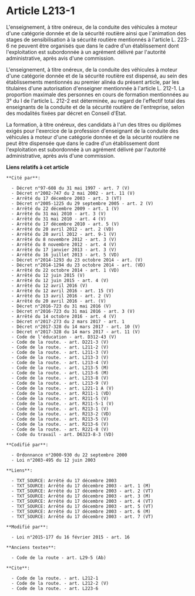 # Article L213-1

L'enseignement, à titre onéreux, de la conduite des véhicules à moteur d'une catégorie donnée et de la sécurité routière
ainsi que l'animation des stages de sensibilisation à la sécurité routière mentionnés à l'article L. 223-6 ne peuvent être
organisés que dans le cadre d'un établissement dont l'exploitation est subordonnée à un agrément délivré par l'autorité
administrative, après avis d'une commission. 

L'enseignement, à titre onéreux, de la conduite des véhicules à moteur d'une catégorie donnée et de la sécurité routière est
dispensé, au sein des établissements mentionnés au premier alinéa du présent article, par les titulaires d'une autorisation
d'enseigner mentionnée à l'article L. 212-1. La proportion maximale des personnes en cours de formation mentionnées au 3° du
I de l'article L. 212-2 est déterminée, au regard de l'effectif total des enseignants de la conduite et de la sécurité
routière de l'entreprise, selon des modalités fixées par décret en Conseil d'Etat. 

La formation, à titre onéreux, des candidats à l'un des titres ou diplômes exigés pour l'exercice de la profession
d'enseignant de la conduite des véhicules à moteur d'une catégorie donnée et de la sécurité routière ne peut être dispensée
que dans le cadre d'un établissement dont l'exploitation est subordonnée à un agrément délivré par l'autorité administrative,
après avis d'une commission.

**Liens relatifs à cet article**

	**Cité par**:

	  - Décret n°97-608 du 31 mai 1997 - art. 7 (V)
	  - Décret n°2002-747 du 2 mai 2002 - art. 11 (V)
	  - Arrêté du 17 décembre 2003 - art. 3 (VT)
	  - Décret n°2005-1225 du 29 septembre 2005 - art. 2 (V)
	  - Arrêté du 22 décembre 2009 - art. 1 (V)
	  - Arrêté du 31 mai 2010 - art. 3 (V)
	  - Arrêté du 31 mai 2010 - art. 4 (V)
	  - Arrêté du 17 décembre 2010 - art. 5 (V)
	  - Arrêté du 20 avril 2012 - art. 2 (VD)
	  - Arrêté du 20 avril 2012 - art. 9-1 (V)
	  - Arrêté du 8 novembre 2012 - art. 3 (V)
	  - Arrêté du 8 novembre 2012 - art. 4 (V)
	  - Arrêté du 17 janvier 2013 - art. 3 (V)
	  - Arrêté du 16 juillet 2013 - art. 5 (VD)
	  - Décret n°2014-1293 du 23 octobre 2014 - art. (V)
	  - Décret n°2014-1294 du 23 octobre 2014 - art. (VD)
	  - Arrêté du 22 octobre 2014 - art. 1 (VD)
	  - Arrêté du 12 juin 2015 (V)
	  - Arrêté du 12 juin 2015 - art. 4 (V)
	  - Arrêté du 12 avril 2016 (V)
	  - Arrêté du 12 avril 2016 - art. 15 (V)
	  - Arrêté du 13 avril 2016 - art. 2 (V)
	  - Arrêté du 20 avril 2016 - art. (V)
	  - Décret n°2016-723 du 31 mai 2016 (V)
	  - Décret n°2016-723 du 31 mai 2016 - art. 3 (V)
	  - Arrêté du 14 octobre 2016 - art. 4 (V)
	  - Décret n°2017-273 du 2 mars 2017 - art. 1
	  - Décret n°2017-328 du 14 mars 2017 - art. 10 (V)
	  - Décret n°2017-328 du 14 mars 2017 - art. 11 (V)
	  - Code de l'éducation - art. D312-43 (V)
	  - Code de la route. - art. D221-3 (V)
	  - Code de la route. - art. L211-2 (V)
	  - Code de la route. - art. L211-3 (V)
	  - Code de la route. - art. L213-3 (V)
	  - Code de la route. - art. L213-4 (V)
	  - Code de la route. - art. L213-5 (M)
	  - Code de la route. - art. L213-6 (M)
	  - Code de la route. - art. L213-8 (V)
	  - Code de la route. - art. L213-9 (V)
	  - Code de la route. - art. L221-1 A (V)
	  - Code de la route. - art. R211-1 (VD)
	  - Code de la route. - art. R211-5 (V)
	  - Code de la route. - art. R211-5-1 (V)
	  - Code de la route. - art. R213-1 (V)
	  - Code de la route. - art. R213-2 (VD)
	  - Code de la route. - art. R213-5 (V)
	  - Code de la route. - art. R213-6 (V)
	  - Code de la route. - art. R221-8 (V)
	  - Code du travail - art. D6323-8-3 (VD)

	**Codifié par**:

	  - Ordonnance n°2000-930 du 22 septembre 2000
	  - Loi n°2003-495 du 12 juin 2003

	**Liens**:

	  - TXT_SOURCE: Arrêté du 17 décembre 2003
	  - TXT_SOURCE: Arrêté du 17 décembre 2003 - art. 1 (M)
	  - TXT_SOURCE: Arrêté du 17 décembre 2003 - art. 2 (VT)
	  - TXT_SOURCE: Arrêté du 17 décembre 2003 - art. 3 (M)
	  - TXT_SOURCE: Arrêté du 17 décembre 2003 - art. 4 (VT)
	  - TXT_SOURCE: Arrêté du 17 décembre 2003 - art. 5 (VT)
	  - TXT_SOURCE: Arrêté du 17 décembre 2003 - art. 6 (M)
	  - TXT_SOURCE: Arrêté du 17 décembre 2003 - art. 7 (VT)

	**Modifié par**:

	  - Loi n°2015-177 du 16 février 2015 - art. 16

	**Anciens textes**:

	  - Code de la route - art. L29-5 (Ab)

	**Cite**:

	  - Code de la route. - art. L212-1
	  - Code de la route. - art. L212-2 (V)
	  - Code de la route. - art. L223-6
